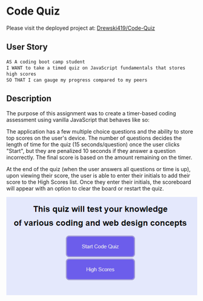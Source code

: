 # Code Quiz

Please visit the deployed project at: [Drewski419/Code-Quiz](https://github.com/Drewski419/Code-Quiz)


## User Story

```
AS A coding boot camp student
I WANT to take a timed quiz on JavaScript fundamentals that stores high scores
SO THAT I can gauge my progress compared to my peers
```

## Description

The purpose of this assignment was to create a timer-based coding assessment using vanilla JavaScript that behaves like so:

The application has a few multiple choice questions and the ability to store top scores on the user's device. The number of questions decides the length of time for the quiz (15 seconds/question) once the user clicks "Start", but they are penalized 10 seconds if they answer a question incorrectly. The final score is based on the amount remaining on the timer.

At the end of the quiz (when the user answers all questions or time is up), upon viewing their score, the user is able to enter their initials to add their score to the High Scores list. Once they enter their initials, the scoreboard will appear with an option to clear the board or restart the quiz.

![Quiz](AJQuiz.png)

